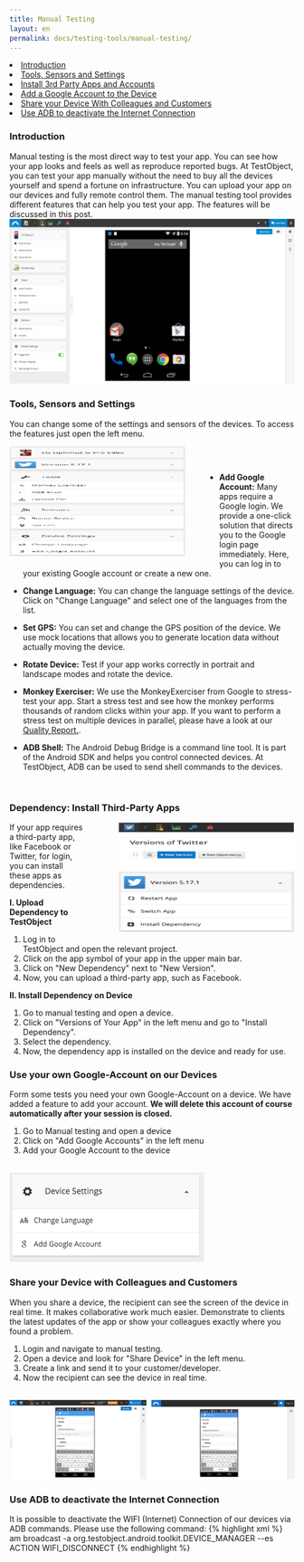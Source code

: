 ```yaml
---
title: Manual Testing
layout: en
permalink: docs/testing-tools/manual-testing/
---
```


<li><a href="#introduction">Introduction</a></li>
<li><a href="#tools-sensors-settings">Tools, Sensors and Settings</a></li>
<li><a href="#3rd-party-apps">Install 3rd Party Apps and Accounts</a></li>
<li><a href="#google-account">Add a Google Account to the Device</a></li>
<li><a href="#share-device">Share your Device With Colleagues and Customers</a></li>
<li><a href="#toggle-connection">Use ADB to deactivate the Internet Connection</a></li>


<h3 id="introduction">Introduction</h3>
Manual testing is the most direct way to test your app. You can see how your app looks and feels as well as reproduce reported bugs. At TestObject, you can test your app manually without the need to buy all the devices yourself and spend a fortune on infrastructure. You can upload your app on our devices and fully remote control them. The manual testing tool provides different features that can help you test your app. The features will be discussed in this post.

<br>
<img class="center shadow" src="/img/tools/manual/screenshot-manual-testing.png">
<br>

<h3 id="tools-sensors-settings">Tools, Sensors and Settings</h3>

You can change some of the settings and sensors of the devices. To access the features just open the left menu.

<img src="/img/tools/manual/left-menu.png" width="311" height="194" style="float:left; margin-right:60px;
  margin-bottom:10px" alt="Manual Testing Menu">

<p style="margin-top:60px"><ul><li><b>Add Google Account:</b> Many apps require a Google login. We provide a one-click solution that directs you to the Google login page immediately. Here, you can log in to your existing Google account or create a new one.</li></ul></p>
<p><ul><li><b>Change Language:</b> You can change the language settings of the device. Click on "Change Language" and select one of the languages from the list.</li></ul></p>
<p><ul><li><b>Set GPS:</b> You can set and change the GPS position of the device. We use mock locations that allows you to generate location data without actually moving the device.</li></ul></p>
<p><ul><li><b>Rotate Device:</b> Test if your app works correctly in portrait and landscape modes and rotate the device.</li></ul></p>
<p><ul><li><b>Monkey Exerciser:</b> We use the MonkeyExerciser from Google to stress-test your app. Start a stress test and see how the monkey performs thousands of random clicks within your app. If you want to perform a stress test on multiple devices in parallel, please have a look at our <a href="/docs/testing-tools/quality-report/#stress-test" target="_blank">Quality Report.</a>.</li></ul></p>
<p><ul><li><b>ADB Shell:</b> The Android Debug Bridge is a command line tool. It is part of the Android SDK and helps you control connected devices. At TestObject, ADB can be used to send shell commands to the devices.</li></ul><br style="clear:both"></p>


<h3 id="3rd-party-apps">Dependency: Install Third-Party Apps</h3>

<img src="/img/tools/manual/dependency-process.png" width="311" height="194" style="float:right; margin-left:60px;
  margin-bottom:10px" alt="Manual Testing Menu">

If your app requires a third-party app, like Facebook or Twitter, for login, you can install these apps as dependencies.

<b>I. Upload Dependency to TestObject</b>

1. Log in to TestObject and open the relevant project.
2. Click on the app symbol of your app in the upper main bar.
3. Click on "New Dependency" next to "New Version".
4. Now, you can upload a third-party app, such as Facebook.

<b>II. Install Dependency on Device</b>

1. Go to manual testing and open a device.
2. Click on "Versions of Your App" in the left menu and go to "Install Dependency".
3. Select the dependency.
4. Now, the dependency app is installed on the device and ready for use.


<h3 id="google-account">Use your own Google-Account on our Devices</h3>
Form some tests you need your own Google-Account on a device. We have added a feature to add your account. <b>We will delete this account of course automatically after your session is closed.</b>

1. Go to Manual testing and open a device
2. Click on "Add Google Accounts" in the left menu
3. Add your Google Account to the device

<br>
<img src="/img/tools/manual/addgoogleaccount.png" alt="Add Google Account">
<br>


<h3 id="share-device">Share your Device with Colleagues and Customers</h3>

When you share a device, the recipient can see the screen of the device in real time. It makes collaborative work much easier. Demonstrate to clients the latest updates of the app or show your colleagues exactly where you found a problem.

1. Login and navigate to manual testing.
2. Open a device and look for "Share Device" in the left menu.
3. Create a link and send it to your customer/developer.
4. Now the recipient can see the device in real time.

<br>
<img src="/img/tools/manual/share-device.png" alt="Share Device">
</br>

<h3 id="share-device">Use ADB to deactivate the Internet Connection</h3>

It is possible to deactivate the WIFI (Internet) Connection of our devices via ADB commands. Please use the following command:
{% highlight xml %}
am broadcast -a org.testobject.android.toolkit.DEVICE_MANAGER --es ACTION WIFI_DISCONNECT
{% endhighlight %}
